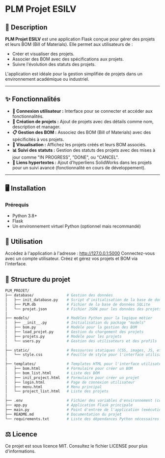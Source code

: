 # PLM Projet ESILV


## 📖 Description
**PLM Projet ESILV** est une application Flask conçue pour gérer des projets et leurs BOM (Bill of Materials). Elle permet aux utilisateurs de :
- Créer et visualiser des projets.
- Associer des BOM avec des spécifications aux projets.
- Suivre l'évolution des statuts des projets.

L'application est idéale pour la gestion simplifiée de projets dans un environnement académique ou industriel.

---

## ✨ Fonctionnalités
- **🔐 Connexion utilisateur :** Interface pour se connecter et accéder aux fonctionnalités.
- **📝 Création de projets :** Ajout de projets avec des détails comme nom, description et manager.
- **📋 Gestion des BOM :** Associez des BOM (Bill of Materials) avec des spécificités à vos projets.
- **👀 Visualisation :** Affichez les projets créés et leurs BOM associés.
- **📊 Suivi des statuts :** Gestion des statuts des projets avec des mises à jour comme "IN PROGRESS", "DONE", ou "CANCEL".
- **🔗 Liens hypertextes :** Ajout d'hyperliens SolidWorks dans les projets pour un suivi avancé (fonctionnalité en cours de développement).

---

## 🖥️ Installation
### Prérequis
- Python 3.8+
- Flask
- Un environnement virtuel Python (optionnel mais recommandé)

## 🚀 Utilisation
Accédez à l'application à l'adresse : http://127.0.0.1:5000
Connectez-vous avec un compte utilisateur.
Créez et gérez vos projets et BOM via l'interface.

## 📂 Structure du projet
```bash
PLM_PROJET/
├── database/               # Gestion des données
│   ├── init_database.py    # Script d'initialisation de la base de données SQLite
│   ├── PLM.db              # Fichier de la base de données SQLite
│   └── projet.json         # Fichier JSON pour les données des projets (alternative ou complément à SQLite)
│
├── models/                 # Modèles Python pour la logique métier
│   ├── __init__.py         # Initialisation du package "models"
│   ├── bom.py              # Modèle pour la gestion des BOM
│   ├── load_projet.py      # Gestion du chargement des projets
│   ├── projets.py          # Modèle pour les projets
│   └── users.py            # Gestion des utilisateurs et des profils
│
├── static/                 # Ressources statiques (CSS, images, JS, etc.)
│   └── style.css           # Feuille de style pour l'interface utilisateur
│
├── templates/              # Templates HTML pour l'interface utilisateur
│   ├── bom.html            # Formulaire pour créer un BOM
│   ├── bom_list.html       # Liste des BOM
│   ├── init_project.html   # Formulaire pour créer un projet
│   ├── login.html          # Page de connexion utilisateur
│   ├── menu.html           # Menu principal
│   └── project_list.html   # Liste des projets
│
├── .env                    # Fichier des variables d'environnement (configurations sensibles)
├── app.py                  # Application Flask principale
├── main.py                 # Point d'entrée de l'application (exécution)
├── README.md               # Documentation du projet
└── requirements.txt        # Liste des dépendances Python nécessaires
```

## ⚖️ Licence
Ce projet est sous licence MIT. Consultez le fichier LICENSE pour plus d'informations.